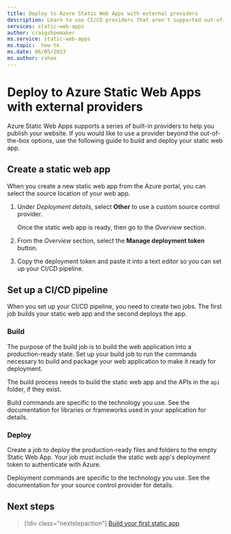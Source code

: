 ```yaml
---
title: Deploy to Azure Static Web Apps with external providers
description: Learn to use CI/CD providers that aren't supported out-of-the-box to build and deploy your website in Azure Static Web Apps.
services: static-web-apps
author: craigshoemaker
ms.service: static-web-apps
ms.topic:  how-to
ms.date: 06/05/2023
ms.author: cshoe
---
```


# Deploy to Azure Static Web Apps with external providers

Azure Static Web Apps supports a series of built-in providers to help you publish your website. If you would like to use a provider beyond the out-of-the-box options, use the following guide to build and deploy your static web app.

## Create a static web app

When you create a new static web app from the Azure portal, you can select the source location of your web app.

1. Under *Deployment details*, select **Other** to use a custom source control provider.

    Once the static web app is ready, then go to the *Overview* section.

1. From the *Overview* section, select the **Manage deployment token** button.

1. Copy the deployment token and paste it into a text editor so you can set up your CI/CD pipeline.

## Set up a CI/CD pipeline

When you set up your CI/CD pipeline, you need to create two jobs. The first job builds your static web app and the second deploys the app.

### Build

The purpose of the build job is to build the web application into a production-ready state. Set up your build job to run the commands necessary to build and package your web application to make it ready for deployment.

The build process needs to build the static web app and the APIs in the `api` folder, if they exist.

Build commands are specific to the technology you use. See the documentation for libraries or frameworks used in your application for details.

### Deploy

Create a job to deploy the production-ready files and folders to the empty Static Web App. Your job must include the static web app's deployment token to authenticate with Azure.

Deployment commands are specific to the technology you use. See the documentation for your source control provider for details.

## Next steps

> [!div class="nextstepaction"]
> [Build your first static app](getting-started.md)
